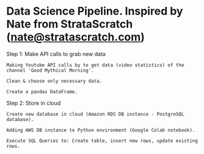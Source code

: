 # Data Science Pipeline. Inspired by Nate from StrataScratch (nate@stratascratch.com)
Step 1: Make API calls to grab new data

    Making Youtube API calls by to get data (video statistics) of the channel 'Good Mythical Morning'. 
    
    Clean & choose only necessary data.
    
    Create a pandas DataFrame.
    
Step 2: Store in cloud 

    Create new database in cloud (Amazon RDS DB instance - PostgreSQL database).
    
    Adding AWS DB instance to Python environment (Google Colab notebook).
    
    Execute SQL Queries to: Create table, insert new rows, update existing rows.
    

